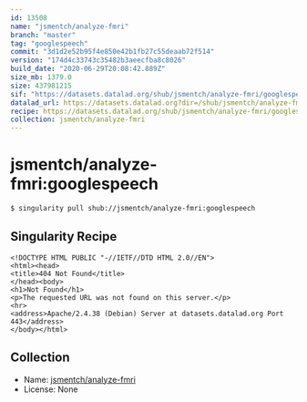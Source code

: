 ```yaml
---
id: 13508
name: "jsmentch/analyze-fmri"
branch: "master"
tag: "googlespeech"
commit: "3d1d2e52b95f4e850e42b1fb27c55deaab72f514"
version: "174d4c33743c35482b3aeecfba8c8026"
build_date: "2020-06-29T20:08:42.889Z"
size_mb: 1379.0
size: 437981215
sif: "https://datasets.datalad.org/shub/jsmentch/analyze-fmri/googlespeech/2020-06-29-3d1d2e52-174d4c33/174d4c33743c35482b3aeecfba8c8026.sif"
datalad_url: https://datasets.datalad.org?dir=/shub/jsmentch/analyze-fmri/googlespeech/2020-06-29-3d1d2e52-174d4c33/
recipe: https://datasets.datalad.org/shub/jsmentch/analyze-fmri/googlespeech/2020-06-29-3d1d2e52-174d4c33/Singularity
collection: jsmentch/analyze-fmri
---
```


# jsmentch/analyze-fmri:googlespeech

```bash
$ singularity pull shub://jsmentch/analyze-fmri:googlespeech
```

## Singularity Recipe

```singularity
<!DOCTYPE HTML PUBLIC "-//IETF//DTD HTML 2.0//EN">
<html><head>
<title>404 Not Found</title>
</head><body>
<h1>Not Found</h1>
<p>The requested URL was not found on this server.</p>
<hr>
<address>Apache/2.4.38 (Debian) Server at datasets.datalad.org Port 443</address>
</body></html>
```

## Collection

 - Name: [jsmentch/analyze-fmri](https://github.com/jsmentch/analyze-fmri)
 - License: None

